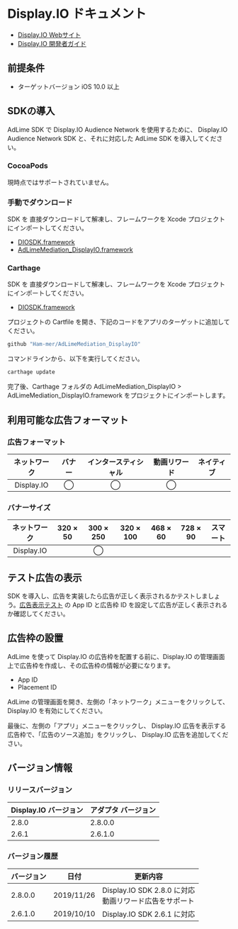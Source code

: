 # Display.IO ドキュメント
- [Display.IO Webサイト](https://developers.display.io)
- [Display.IO 開発者ガイド](https://support.display.io/hc/en-us/articles/360022373333-Installing-the-SDK)

## 前提条件
- ターゲットバージョン iOS 10.0 以上

## SDKの導入
AdLime SDK で Display.IO Audience Network を使用するために、 Display.IO Audience Network SDK と、それに対応した AdLime SDK を導入してください。

### CocoaPods
現時点ではサポートされていません。

### 手動でダウンロード
SDK を 直接ダウンロードして解凍し、フレームワークを Xcode プロジェクトにインポートしてください。
- [DIOSDK.framework](https://support.display.io/hc/en-us/article_attachments/360004458000/display.io.iOS.SDK-2.8.0.zip)
- [AdLimeMediation_DisplayIO.framework](https://github.com/Ham-mer/AdLime-iOS-Pub/raw/master/DownloadZip/AdLimeMediation_DisplayIO/2.8.0.0.zip)

### Carthage
SDK を 直接ダウンロードして解凍し、フレームワークを Xcode プロジェクトにインポートしてください。
- [DIOSDK.framework](https://support.display.io/hc/en-us/article_attachments/360004458000/display.io.iOS.SDK-2.8.0.zip)

プロジェクトの Cartfile を開き、下記のコードをアプリのターゲットに追加してください。
```objectivec
github "Ham-mer/AdLimeMediation_DisplayIO"
```

コマンドラインから、以下を実行してください。
```objectivec
carthage update
```

完了後、Carthage フォルダの AdLimeMediation_DisplayIO > AdLimeMediation_DisplayIO.framework をプロジェクトにインポートします。

## 利用可能な広告フォーマット

### 広告フォーマット
|ネットワーク  |バナー|インタースティシャル|動画リワード|ネイティブ|
|:----------:|:---:|:--------------:|:---------:|:----:|
|Display.IO  |◯    | ◯              |  ◯        |     |

### バナーサイズ
|ネットワーク|320 × 50 |300 × 250 |320 × 100  |468 × 60  |728 × 90  |スマート    |
|:--------:|:------:|:--------:|:-------:|:------:|:------:|:-------:|
|Display.IO|        |◯         |         |        |        |         |

## テスト広告の表示
SDK を導入し、広告を実装したら広告が正しく表示されるかテストしましょう。[広告表示テスト](./test.md#Display.IO) の App ID と広告枠 ID を設定して広告が正しく表示されるか確認してください。

## 広告枠の設置
AdLime を使って Display.IO の広告枠を配置する前に、Display.IO の管理画面上で広告枠を作成し、その広告枠の情報が必要になります。
- App ID
- Placement ID

AdLime の管理画面を開き、左側の「ネットワーク」メニューをクリックして、 Display.IO を有効にしてください。

最後に、左側の「アプリ」メニューをクリックし、 Display.IO 広告を表示する広告枠で、「広告のソース追加」をクリックし、 Display.IO 広告を追加してください。

## バージョン情報

### リリースバージョン
| Display.IO バージョン | アダプタ バージョン |
|:--------------------|:-----------------|
| 2.8.0              | 2.8.0.0         |
| 2.6.1              | 2.6.1.0         |

### バージョン履歴
| バージョン | 日付       | 更新内容                              |
|----------|------------|-----------------------------------|
| 2.8.0.0 | 2019/11/26  | Display.IO SDK 2.8.0 に対応 <br> 動画リワード広告をサポート |
| 2.6.1.0 | 2019/10/10  | Display.IO SDK 2.6.1 に対応|
